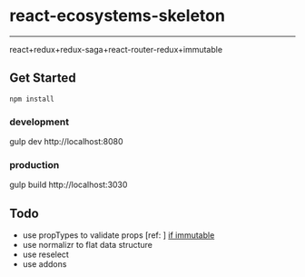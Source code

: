 # react-ecosystems-skeleton
---
react+redux+redux-saga+react-router-redux+immutable

## Get Started
```node
npm install
```
### development
gulp dev
http://localhost:8080
### production
gulp build
http://localhost:3030

## Todo

* use propTypes to validate props
    [ref: ] <a href="https://www.npmjs.com/package/react-immutable-proptypes">if immutable</a>
* use normalizr to flat data structure
* use reselect
* use addons
